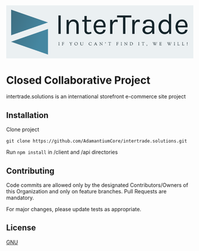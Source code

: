 ![alt text](https://github.com/AdamantiumCore/intertrade.solutions/blob/master/temp_assets/InterTrade_Logo.png?raw=true)

# Closed Collaborative Project
intertrade.solutions is an international storefront e-commerce site project

## Installation
Clone project
```
git clone https://github.com/AdamantiumCore/intertrade.solutions.git
```
Run ```npm install``` in /client and /api directories

## Contributing
Code commits are allowed only by the designated Contributors/Owners of this Organization and only on feature branches. Pull Requests are mandatory.

For major changes, please update tests as appropriate.

## License
[GNU](https://www.privacypolicies.com/blog/types-software-licenses/#Gnu_License)
